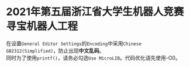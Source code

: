 # 2021年第五届浙江省大学生机器人竞赛寻宝机器人工程
在设置`General Editor Settings`的`Encoding`中采用`Chinese GB2312(Simplified)`，防止出现**中文乱码**。<br>
同时为了使用`printf()`，请务必勾选`Use MicroLIB`。代码优化请先使用-O0。

